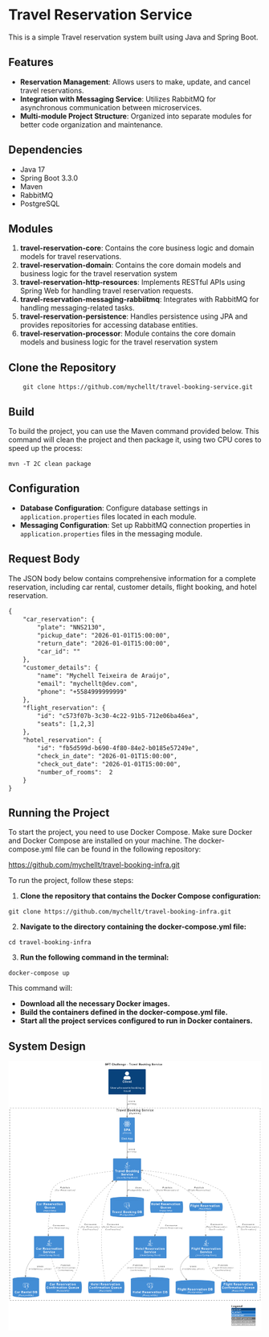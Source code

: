 # Travel Reservation Service

This is a simple Travel reservation system built using Java and Spring Boot.

## Features

- **Reservation Management**: Allows users to make, update, and cancel travel reservations.
- **Integration with Messaging Service**: Utilizes RabbitMQ for asynchronous communication between microservices.
- **Multi-module Project Structure**: Organized into separate modules for better code organization and maintenance.

## Dependencies

- Java 17
- Spring Boot 3.3.0
- Maven
- RabbitMQ
- PostgreSQL

## Modules

1. **travel-reservation-core**: Contains the core business logic and domain models for travel reservations.
2. **travel-reservation-domain**: Contains the core domain models and business logic for the travel reservation system
3. **travel-reservation-http-resources**: Implements RESTful APIs using Spring Web for handling travel reservation requests.
4. **travel-reservation-messaging-rabbiitmq**: Integrates with RabbitMQ for handling messaging-related tasks.
5. **travel-reservation-persistence**: Handles persistence using JPA and provides repositories for accessing database entities. 
6. **travel-reservation-processor**: Module contains the core domain models and business logic for the travel reservation system


## Clone the Repository

```shell
    git clone https://github.com/mychellt/travel-booking-service.git
```

## Build

To build the project, you can use the Maven command provided below. This command will clean the project and then package it, using two CPU cores to speed up the process:

```shell
mvn -T 2C clean package
```

## Configuration

- **Database Configuration**: Configure database settings in `application.properties` files located in each module.
- **Messaging Configuration**: Set up RabbitMQ connection properties in `application.properties` files in the messaging module.


## Request Body

The JSON body below contains comprehensive information for a complete reservation, including car rental, customer details, flight booking, and hotel reservation.

```shell
{
    "car_reservation": {
        "plate": "NNS2130",
        "pickup_date": "2026-01-01T15:00:00",
        "return_date": "2026-01-01T15:00:00",
        "car_id": ""
    },
    "customer_details": {
        "name": "Mychell Teixeira de Araújo",
        "email": "mychellt@dev.com",
        "phone": "+5584999999999"
    },
    "flight_reservation": {
        "id": "c573f07b-3c30-4c22-91b5-712e06ba46ea",
        "seats": [1,2,3]
    },
    "hotel_reservation": {
        "id": "fb5d599d-b690-4f80-84e2-b0185e57249e",
        "check_in_date": "2026-01-01T15:00:00",
        "check_out_date": "2026-01-01T15:00:00",
        "number_of_rooms":  2
    }
}
```
## Running the Project

To start the project, you need to use Docker Compose. Make sure Docker and Docker Compose are installed on your machine. The docker-compose.yml file can be found in the following repository:

https://github.com/mychellt/travel-booking-infra.git

To run the project, follow these steps:

1. **Clone the repository that contains the Docker Compose configuration:**

```shell
git clone https://github.com/mychellt/travel-booking-infra.git
```

2. **Navigate to the directory containing the docker-compose.yml file:**

```shell
cd travel-booking-infra
```

3. **Run the following command in the terminal:**

```shell
docker-compose up
```
This command will:

- **Download all the necessary Docker images.**
- **Build the containers defined in the docker-compose.yml file.**
- **Start all the project services configured to run in Docker containers.**


## System Design

<img src="travel-booking-application/src/main/resources/images/system_design.png">

